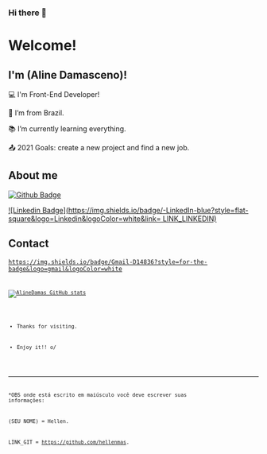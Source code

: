 ### Hi there 👋

# Welcome!

 

## I'm (Aline Damasceno)!

 

:computer: I'm Front-End Developer!

:house_with_garden: I’m from Brazil.

:books: I’m currently learning everything.

:outbox_tray: 2021 Goals: create a new project and find a new job.

 

## About me

[![Github Badge](https://img.shields.io/badge/-Github-000?style=flat-square&logo=Github&logoColor=white&link=LINK_GIT)](LINK_GIT)

[![Linkedin Badge](https://img.shields.io/badge/-LinkedIn-blue?style=flat-square&logo=Linkedin&logoColor=white&link= LINK_LINKEDIN)]( LINK_LINKEDIN)

## Contact
<code><https://img.shields.io/badge/Gmail-D14836?style=for-the-badge&logo=gmail&logoColor=white>
  <code>
    
 [![AlineDamas GitHub stats](https://github-readme-stats.vercel.app/api?username=AlineDamas)](https://github.com/AlineDamas/github-readme-stats)

- Thanks for visiting.

- Enjoy it!! o/

----------------------------------------------------------------------------------

*OBS onde está escrito em maiúsculo você deve escrever suas informações:

(SEU NOME) = Hellen.

LINK_GIT = https://github.com/hellenmas.

